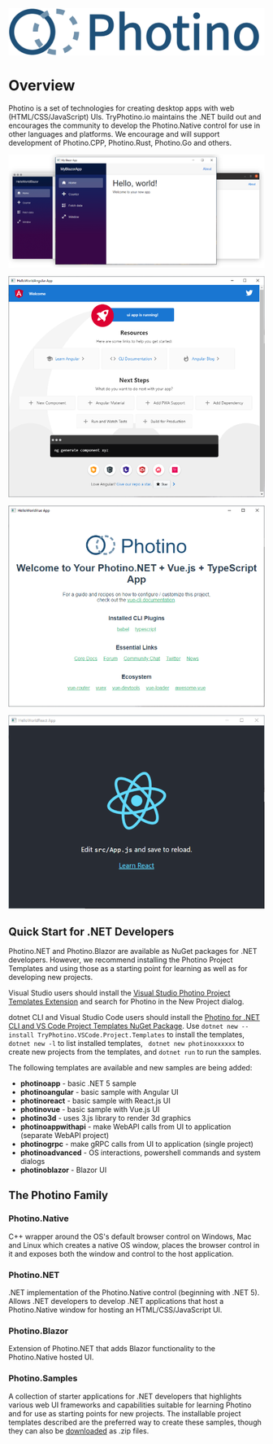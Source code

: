 
![](photino-logo-full.png)
# Overview

Photino is a set of technologies for creating desktop apps with web (HTML/CSS/JavaScript) UIs. TryPhotino.io maintains the .NET build out and encourages the community to develop the Photino.Native control for use in other languages and platforms. We encourage and will support development of Photino.CPP, Photino.Rust, Photino.Go and others.

![](PhotinoBlazorSamples.png)

![](Photino-hello-world-angular-windows.png)

![](Photino-hello-world-vue-windows.png)

![](Photino-hello-world-react-windows.png)

## Quick Start for .NET Developers
<span>Photino.</span>NET and Photino.Blazor are available as NuGet packages for .NET developers. However, we recommend installing the Photino Project Templates and using those as a starting point for learning as well as for developing new projects. 

Visual Studio users should install the [Visual Studio Photino Project Templates Extension]( https://marketplace.visualstudio.com/items?itemName=TryPhotino.PhotinoSamplesVSExtension ) and search for Photino in the New Project dialog.

dotnet CLI and Visual Studio Code users should install the [Photino for .NET CLI and VS Code Project Templates NuGet Package]( https://www.nuget.org/packages/TryPhotino.VSCode.Project.Templates/ ). Use `dotnet new --install TryPhotino.VSCode.Project.Templates` to install the templates, `dotnet new -l` to list installed templates, ` dotnet new photinoxxxxxx` to create new projects from the templates, and `dotnet run` to run the samples.

The following templates are available and new samples are being added:
* **photinoapp** - basic .NET 5 sample
* **photinoangular** - basic sample with Angular UI
* **photinoreact** - basic sample with React.js UI
* **photinovue** - basic sample with Vue.js UI
* **photino3d** - uses 3.js library to render 3d graphics
* **photinoappwithapi** - make WebAPI calls from UI to application (separate WebAPI project)
* **photinogrpc** - make gRPC calls from UI to application (single project)
* **photinoadvanced** - OS interactions, powershell commands and system dialogs
* **photinoblazor** - Blazor UI


## The Photino Family
### Photino.Native
C++ wrapper around the OS's default browser control on Windows, Mac and Linux which creates a native OS window, places the browser control in it and exposes both the window and control to the host application. 

### <span>Photino.</span>NET
.NET implementation of the Photino.Native control (beginning with .NET 5). Allows .NET developers to develop .NET applications that host a Photino.Native window for hosting an HTML/CSS/JavaScript UI.

### Photino.Blazor
Extension of Photino.NET that adds Blazor functionality to the Photino.Native hosted UI.

### Photino.Samples
A collection of starter applications for .NET developers that highlights various web UI frameworks and capabilities suitable for learning Photino and for use as starting points for new projects. The installable project templates described are the preferred way to create these samples, though they can also be [downloaded]( https://github.com/tryphotino/photino.Samples/archive/master.zip ) as .zip files.
